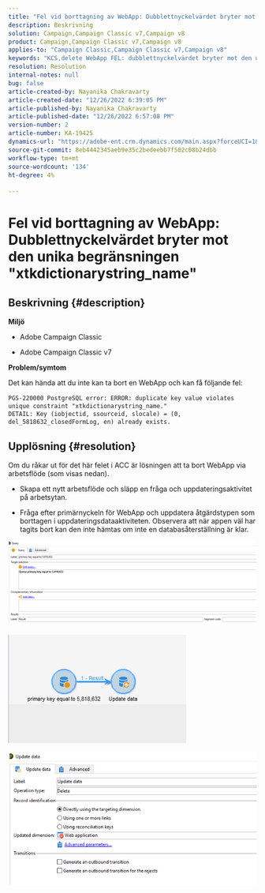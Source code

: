 ```yaml
---
title: "Fel vid borttagning av WebApp: Dubblettnyckelvärdet bryter mot den unika begränsningen \"xtkdictionarystring_name\""
description: Beskrivning
solution: Campaign,Campaign Classic v7,Campaign v8
product: Campaign,Campaign Classic v7,Campaign v8
applies-to: "Campaign Classic,Campaign Classic v7,Campaign v8"
keywords: "KCS,delete WebApp FEL: dubblettnyckelvärdet bryter mot den unika begränsningen \"xtkdictionarystring_name\""
resolution: Resolution
internal-notes: null
bug: false
article-created-by: Nayanika Chakravarty
article-created-date: "12/26/2022 6:39:05 PM"
article-published-by: Nayanika Chakravarty
article-published-date: "12/26/2022 6:57:08 PM"
version-number: 2
article-number: KA-19425
dynamics-url: "https://adobe-ent.crm.dynamics.com/main.aspx?forceUCI=1&pagetype=entityrecord&etn=knowledgearticle&id=0b256f8d-4c85-ed11-81ac-6045bd006b4b"
source-git-commit: 8eb4442345aeb9e35c2bedeebb7f502c08b24dbb
workflow-type: tm+mt
source-wordcount: '134'
ht-degree: 4%

---
```


# Fel vid borttagning av WebApp: Dubblettnyckelvärdet bryter mot den unika begränsningen &quot;xtkdictionarystring_name&quot;

## Beskrivning {#description}


<b>Miljö</b>

- Adobe Campaign Classic

- Adobe Campaign Classic v7

<b>Problem/symtom</b>

Det kan hända att du inte kan ta bort en WebApp och kan få följande fel:




```
PGS-220000 PostgreSQL error: ERROR: duplicate key value violates unique constraint "xtkdictionarystring_name."
DETAIL: Key (iobjectid, ssourceid, slocale) = (0, del_5818632_closedFormLog, en) already exists.
```





## Upplösning {#resolution}


Om du råkar ut för det här felet i ACC är lösningen att ta bort WebApp via arbetsflöde (som visas nedan).

- Skapa ett nytt arbetsflöde och släpp en fråga och uppdateringsaktivitet på arbetsytan.

- Fråga efter primärnyckeln för WebApp och uppdatera åtgärdstypen som borttagen i uppdateringsdataaktiviteten. Observera att när appen väl har tagits bort kan den inte hämtas om inte en databasåterställning är klar.

![](assets/5cd987f7-8acf-ec11-a7b5-0022480a8e40.png)

![](assets/bf56c710-8bcf-ec11-a7b5-0022480a8e40.png)



![](assets/da9b0818-8bcf-ec11-a7b5-0022480a8e40.png)
